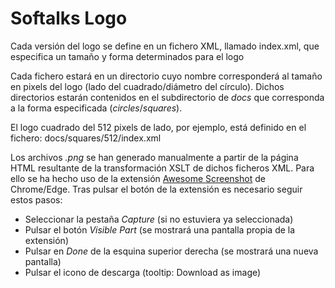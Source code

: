 # Softalks Logo
Cada versión del logo se define en un fichero XML, llamado index.xml, que especifica un tamaño y forma determinados para el logo

Cada fichero estará en un directorio cuyo nombre corresponderá al tamaño en pixels del logo (lado del cuadrado/diámetro del círculo). Dichos directorios estarán contenidos en el subdirectorio de *docs* que corresponda a la forma especificada (*circles*/*squares*). 

El logo cuadrado del 512 pixels de lado, por ejemplo, está definido en el fichero: docs/squares/512/index.xml

Los archivos *.png* se han generado manualmente a partir de la página HTML resultante de la transformación XSLT de dichos ficheros XML. Para ello se ha hecho uso de la extensión [Awesome Screenshot](https://chrome.google.com/webstore/detail/awesome-screenshot-and-sc/nlipoenfbbikpbjkfpfillcgkoblgpmj) de Chrome/Edge. Tras pulsar el botón de la extensión es necesario seguir estos pasos:
- Seleccionar la pestaña *Capture* (si no estuviera ya seleccionada)
- Pulsar el botón *Visible Part* (se mostrará una pantalla propia de la extensión)
- Pulsar en *Done* de la esquina superior derecha (se mostrará una nueva pantalla)
- Pulsar el icono de descarga (tooltip: Download as image)
